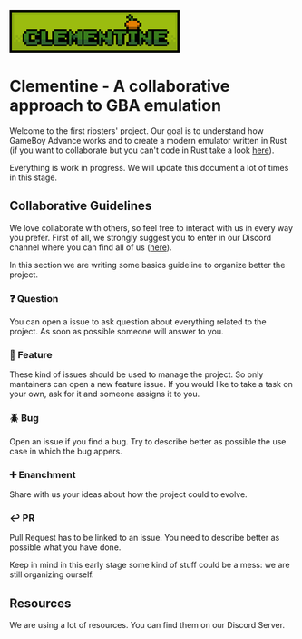 
![Alt text](img/clementine_logo_200px.png?raw=true "Clementine_logo")
# Clementine - A collaborative approach to GBA emulation

Welcome to the first ripsters' project. Our goal is to understand how GameBoy Advance works and to create a modern emulator written in Rust (if you want to collaborate but you can't code in Rust take a look [here](https://doc.rust-lang.org/book/)).

Everything is work in progress. We will update this document a lot of times in this stage.


## Collaborative Guidelines
We love collaborate with others, so feel free to interact with us in every way you prefer. First of all, we strongly suggest you to enter in our Discord channel where you can find all of us ([here](https://discord.com/channels/919139369774891088/1013367016666714112)). 

In this section we are writing some basics guideline to organize better the project.

### ❓ Question
You can open a issue to ask question about everything related to the project. As soon as possible someone will answer to you.

### 🔨 Feature
These kind of issues should be used to manage the project. So only mantainers can open a new feature issue. If you would like to take a task on your own, ask for it and someone assigns it to you. 

### 🪲 Bug
Open an issue if you find a bug. Try to describe better as possible the use case in which the bug appers. 

### ➕ Enanchment
Share with us your ideas about how the project could to evolve.

### ↩️ PR
Pull Request has to be linked to an issue. You need to describe better as possible what you have done. 

Keep in mind in this early stage some kind of stuff could be a mess: we are still organizing ourself. 

## Resources
We are using a lot of resources. You can find them on our Discord Server. 
